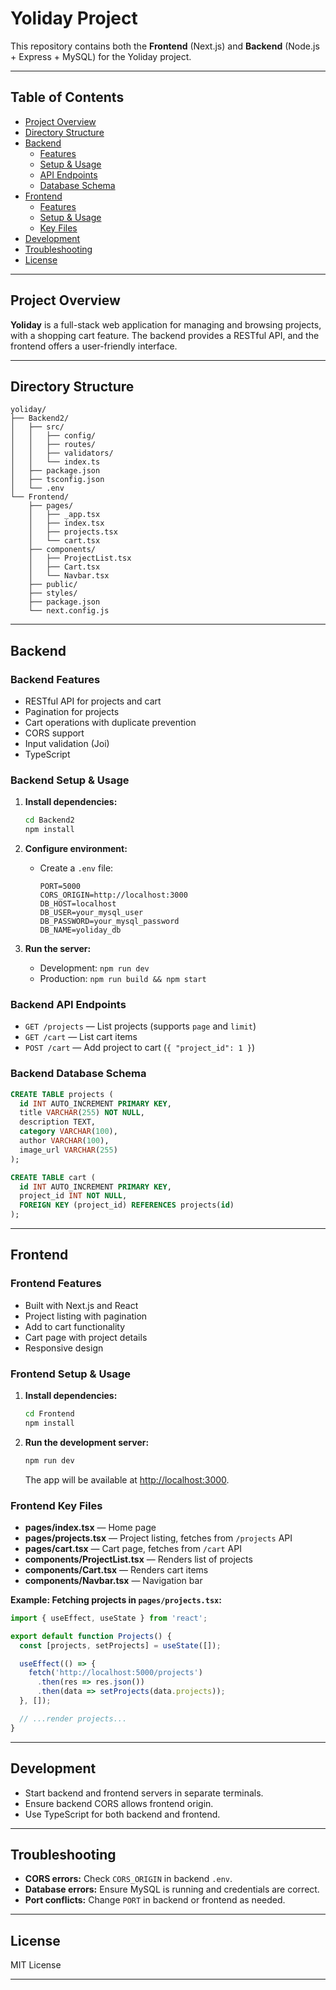 # Yoliday Project

This repository contains both the **Frontend** (Next.js) and **Backend** (Node.js + Express + MySQL) for the Yoliday project.

---

## Table of Contents

- [Project Overview](#project-overview)
- [Directory Structure](#directory-structure)
- [Backend](#backend)
  - [Features](#backend-features)
  - [Setup & Usage](#backend-setup--usage)
  - [API Endpoints](#backend-api-endpoints)
  - [Database Schema](#backend-database-schema)
- [Frontend](#frontend)
  - [Features](#frontend-features)
  - [Setup & Usage](#frontend-setup--usage)
  - [Key Files](#frontend-key-files)
- [Development](#development)
- [Troubleshooting](#troubleshooting)
- [License](#license)

---

## Project Overview

**Yoliday** is a full-stack web application for managing and browsing projects, with a shopping cart feature. The backend provides a RESTful API, and the frontend offers a user-friendly interface.

---

## Directory Structure

```
yoliday/
├── Backend2/
│   ├── src/
│   │   ├── config/
│   │   ├── routes/
│   │   ├── validators/
│   │   └── index.ts
│   ├── package.json
│   ├── tsconfig.json
│   └── .env
└── Frontend/
    ├── pages/
    │   ├── _app.tsx
    │   ├── index.tsx
    │   ├── projects.tsx
    │   └── cart.tsx
    ├── components/
    │   ├── ProjectList.tsx
    │   ├── Cart.tsx
    │   └── Navbar.tsx
    ├── public/
    ├── styles/
    ├── package.json
    └── next.config.js
```

---

## Backend

### Backend Features

- RESTful API for projects and cart
- Pagination for projects
- Cart operations with duplicate prevention
- CORS support
- Input validation (Joi)
- TypeScript

### Backend Setup & Usage

1. **Install dependencies:**
   ```sh
   cd Backend2
   npm install
   ```

2. **Configure environment:**
   - Create a `.env` file:
     ```
     PORT=5000
     CORS_ORIGIN=http://localhost:3000
     DB_HOST=localhost
     DB_USER=your_mysql_user
     DB_PASSWORD=your_mysql_password
     DB_NAME=yoliday_db
     ```

3. **Run the server:**
   - Development: `npm run dev`
   - Production: `npm run build && npm start`

### Backend API Endpoints

- `GET /projects` — List projects (supports `page` and `limit`)
- `GET /cart` — List cart items
- `POST /cart` — Add project to cart (`{ "project_id": 1 }`)

### Backend Database Schema

```sql
CREATE TABLE projects (
  id INT AUTO_INCREMENT PRIMARY KEY,
  title VARCHAR(255) NOT NULL,
  description TEXT,
  category VARCHAR(100),
  author VARCHAR(100),
  image_url VARCHAR(255)
);

CREATE TABLE cart (
  id INT AUTO_INCREMENT PRIMARY KEY,
  project_id INT NOT NULL,
  FOREIGN KEY (project_id) REFERENCES projects(id)
);
```

---

## Frontend

### Frontend Features

- Built with Next.js and React
- Project listing with pagination
- Add to cart functionality
- Cart page with project details
- Responsive design

### Frontend Setup & Usage

1. **Install dependencies:**
   ```sh
   cd Frontend
   npm install
   ```

2. **Run the development server:**
   ```sh
   npm run dev
   ```
   The app will be available at [http://localhost:3000](http://localhost:3000).

### Frontend Key Files

- **pages/index.tsx** — Home page
- **pages/projects.tsx** — Project listing, fetches from `/projects` API
- **pages/cart.tsx** — Cart page, fetches from `/cart` API
- **components/ProjectList.tsx** — Renders list of projects
- **components/Cart.tsx** — Renders cart items
- **components/Navbar.tsx** — Navigation bar

**Example: Fetching projects in `pages/projects.tsx`:**
```typescript
import { useEffect, useState } from 'react';

export default function Projects() {
  const [projects, setProjects] = useState([]);

  useEffect(() => {
    fetch('http://localhost:5000/projects')
      .then(res => res.json())
      .then(data => setProjects(data.projects));
  }, []);

  // ...render projects...
}
```

---

## Development

- Start backend and frontend servers in separate terminals.
- Ensure backend CORS allows frontend origin.
- Use TypeScript for both backend and frontend.

---

## Troubleshooting

- **CORS errors:** Check `CORS_ORIGIN` in backend `.env`.
- **Database errors:** Ensure MySQL is running and credentials are correct.
- **Port conflicts:** Change `PORT` in backend or frontend as needed.

---

## License

MIT License

---